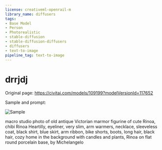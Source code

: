 ```yaml
---
license: creativeml-openrail-m
library_name: diffusers
tags:
- Base Model
- Person
- Photorealistic
- stable-diffusion
- stable-diffusion-diffusers
- diffusers
- text-to-image
pipeline_tag: text-to-image
---
```


# drrjdj

Original page: https://civitai.com/models/109199?modelVersionId=117652

Sample and prompt:

![Sample](https://cdn-uploads.huggingface.co/production/uploads/63239b8370edc53f51cd5d42/_7Qe55i1RCuvKAhk2uVwW.png)

macro studio photo of old antique Victorian marmor figurine of cute Rinoa, chibi Rinoa Heartilly, eyeliner, very slim, arm warmers, necklace, sleeveless coat, black shirt, blue skirt, arm ribbon, bike shorts, boots, long hair, black hair, cozy home in the background with candles and plants, Rinoa on flat round porcelain base, by Michelangelo